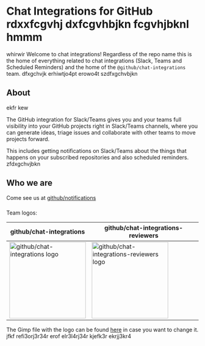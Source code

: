 # Chat Integrations for GitHub rdxxfcgvhj dxfcgvhbjkn fcgvhjbknl hmmm
whirwir 
Welcome to chat integrations! Regardless of the repo name this is the home of
everything related to chat integrations (Slack, Teams and Scheduled Reminders)
and the home of the `@github/chat-integrations` team. dfxgchvjk
erhiwtjo4pt
erowo4t
szdfxgchvbjkn
## About 
ekfr kew

The GitHub integration for Slack/Teams gives you and your teams full visibility
into your GitHub projects right in Slack/Teams channels, where you can generate
ideas, triage issues and collaborate with other teams to move projects forward. 

This includes getting notifications on Slack/Teams about the things that
happens on your subscribed repositories and also scheduled reminders.
zfdxgchvjbkn

## Who we are

Come see  us at [github/notifications](https://github.com/github/notifications?tab=readme-ov-file#who-we-are)

###

Team logos:

| github/chat-integrations | github/chat-integrations-reviewers|
| --- | --- |
| <img src="./docs/images/chat-integrations-logo.png" width=200 alt="github/chat-integrations logo"/> | <img src="./docs/images/chat-integrations-reviewers-logo.png" width=200 alt="github/chat-integrations-reviewers logo"/>  |

The Gimp file with the logo can be found [here](./docs/images/chat-integrations-logo.xcf) in case you want to change it.
jfkf
refi3orj3r34r
erof
elr3l4rj34r
kjefk3r
ekrjj3kr4
